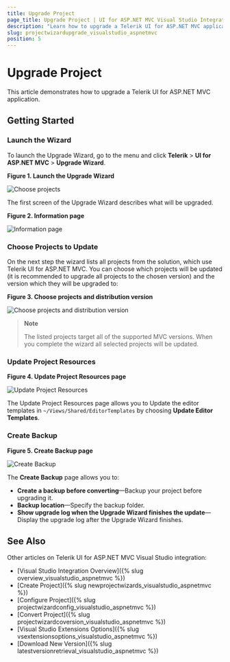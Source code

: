 ```yaml
---
title: Upgrade Project
page_title: Upgrade Project | UI for ASP.NET MVC Visual Studio Integration
description: "Learn how to upgrade a Telerik UI for ASP.NET MVC application."
slug: projectwizardupgrade_visualstudio_aspnetmvc
position: 5
---
```


# Upgrade Project

This article demonstrates how to upgrade a Telerik UI for ASP.NET MVC application.

## Getting Started

### Launch the Wizard

To launch the Upgrade Wizard, go to the menu and click **Telerik** > **UI for ASP.NET MVC** > **Upgrade Wizard**.

**Figure 1. Launch the Upgrade Wizard**

![Choose projects](/aspnet-mvc/vs-integration/images/upgrade_menu.png)

The first screen of the Upgrade Wizard describes what will be upgraded.

**Figure 2. Information page**

![Information page](/aspnet-mvc/vs-integration/images/upgrade_warning.png)

### Choose Projects to Update

On the next step the wizard lists all projects from the solution, which use Telerik UI for ASP.NET MVC. You can choose which projects will be updated (it is recommended to upgrade all projects to the chosen version) and the version which they will be upgraded to:

**Figure 3. Choose projects and distribution version**

![Choose projects and distribution version](/aspnet-mvc/vs-integration/images/upgrade_version.png)

> **Note**
>
> The listed projects target all of the supported MVC versions. When you complete the wizard all selected projects will be updated.

### Update Project Resources

**Figure 4. Update Project Resources page**

![Update Project Resources](/aspnet-mvc/vs-integration/images/upgrade_settings.png)

The Update Project Resources page allows you to Update the editor templates in `~/Views/Shared/EditorTemplates` by choosing **Update Editor Templates**.

### Create Backup

**Figure 5. Create Backup page**

![Create Backup](/aspnet-mvc/vs-integration/images/upgrade_backup.png)

The **Create Backup** page allows you to:

- **Create a backup before converting**&mdash;Backup your project before upgrading it.
- **Backup location**&mdash;Specify the backup folder.
- **Show upgrade log when the Upgrade Wizard finishes the update**&mdash;Display the upgrade log after the Upgrade Wizard finishes.

## See Also

Other articles on Telerik UI for ASP.NET MVC Visual Studio integration:

* [Visual Studio Integration Overview]({% slug overview_visualstudio_aspnetmvc %})
* [Create Project]({% slug newprojectwizards_visualstudio_aspnetmvc %})
* [Configure Project]({% slug projectwizardconfig_visualstudio_aspnetmvc %})
* [Convert Project]({% slug projectwizardcoversion_visualstudio_aspnetmvc %})
* [Visual Studio Extensions Options]({% slug vsextensionsoptions_visualstudio_aspnetmvc %})
* [Download New Version]({% slug latestversionretrieval_visualstudio_aspnetmvc %})
